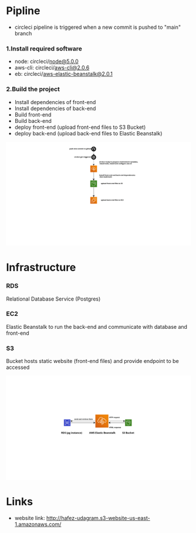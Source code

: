 # Pipline

- circleci pipeline is triggered when a new commit is pushed to "main" branch

### 1.Install required software

- node: circleci/node@5.0.0
- aws-cli: circleci/aws-cli@2.0.6
- eb: circleci/aws-elastic-beanstalk@2.0.1

### 2.Build the project

- Install dependencies of front-end
- Install dependencies of back-end
- Build front-end
- Build back-end
- deploy front-end (upload front-end files to S3 Bucket)
- deploy back-end (upload back-end files to Elastic Beanstalk)

![Pipeline diagram](docs/diagrams/pipeline.png)

# Infrastructure

### RDS

Relational Database Service (Postgres)

### EC2

Elastic Beanstalk to run the back-end and communicate with database and front-end

### S3

Bucket hosts static website (front-end files) and provide endpoint to be accessed

![Infrastructure diagram](docs/diagrams/Infrastructure.png)

# Links

- website link: http://hafez-udagram.s3-website-us-east-1.amazonaws.com/
